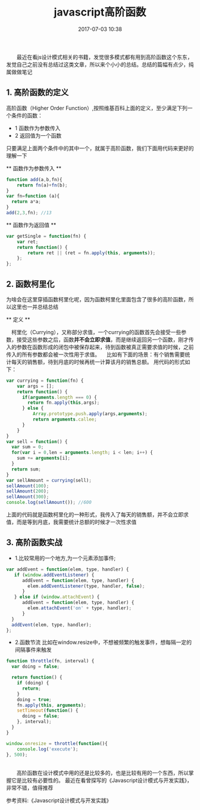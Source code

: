 ﻿---
title: javascript高阶函数
date: 2017-07-03 10:38
categories:
tags:
     - js
     - 高阶函数
---

&ensp;&ensp;&ensp;&ensp;最近在看js设计模式相关的书籍，发觉很多模式都有用到高阶函数这个东东，发觉自己之前没有总结过这类文章，所以来个小小的总结。总结的篇幅有点少，纯属做做笔记

<!--more-->

## 1. 高阶函数的定义
高阶函数（Higher Order Function）,按照维基百科上面的定义，至少满足下列一个条件的函数：
* 1 函数作为参数传入
* 2 返回值为一个函数

只要满足上面两个条件中的其中一个，就属于高阶函数，我们下面用代码来更好的理解一下

** 函数作为参数传入 **
```javascript
function add(a,b,fn){
    return fn(a)+fn(b);
}
var fn=function (a){
  return a*a;
}
add(2,3,fn); //13
```
** 函数作为返回值 **
```javascript
var getSingle = function(fn) {
    var ret;
    return function() {
        return ret || (ret = fn.apply(this, arguments));
    };
};
```
## 2. 函数柯里化
为啥会在这里穿插函数柯里化呢，因为函数柯里化里面包含了很多的高阶函数，所以这里也一并总结总结

** 定义 **

&ensp;&ensp;柯里化（Currying），又称部分求值，一个currying的函数首先会接受一些参数，接受这些参数之后，函数**并不会立即求值**，而是继续返回另一个函数，刚才传入的参数在函数形成的闭包中被保存起来，待到函数被真正需要求值的时候，之前传入的所有参数都会被一次性用于求值。
&ensp;&ensp;比如有下面的场景：有个销售需要统计每天的销售额，待到月底的时候再统一计算该月的销售总额。
用代码的形式如下：
```javascript
var currying = function(fn) {
    var args = [];
    return function() {
      if(arguments.length === 0) {
        return fn.apply(this,args);
      } else {
          Array.prototype.push.apply(args,arguments);
          return arguments.callee;
      }
    }
}
var sell = function() {
  var sum = 0;
  for(var i = 0,len = arguments.length; i < len; i++) {
    sum += arguments[i];
  }
  return sum;
}
var sellAmount = currying(sell);
sellAmount(100);
sellAmount(200);
sellAmount(300);
console.log(sellAmount()); //600
```
上面的代码就是函数柯里化的一种形式，我传入了每天的销售额，并不会立即求值，而是等到月底，我需要统计总额的时候才一次性求值

## 3. 高阶函数实战
* 1.比较常用的一个地方,为一个元素添加事件;
```javascript
var addEvent = function(elem, type, handler) {
   if (window.addEventListener) {
      addEvent = function(elem, type, handler) {
        elem.addEventListener(type, handler, false);
      }
   } else if (window.attachEvent) {
      addEvent = function(elem, type, handler) {
        elem.attachEvent('on' + type, handler);
      }
  }
  addEvent(elem, type, handler);
};
```
* 2.函数节流
比如在window.resize中，不想被频繁的触发事件，想每隔一定的间隔事件来触发
```javascript
function throttle(fn, interval) {
  var doing = false;

  return function() {
    if (doing) {
      return;
    }
    doing = true;
    fn.apply(this, arguments);
    setTimeout(function() {
      doing = false;
    }, interval);
  }
}

window.onresize = throttle(function(){
    console.log('execute');
}, 500);
```
<br >
&ensp;&ensp;&ensp;&ensp;高阶函数在设计模式中用的还是比较多的，也是比较有用的一个东西，所以掌握它是比较有必要性的。
最近在看曾探写的《Javascript设计模式与开发实践》，非常不错，值得推荐



参考资料:《Javascript设计模式与开发实践》
